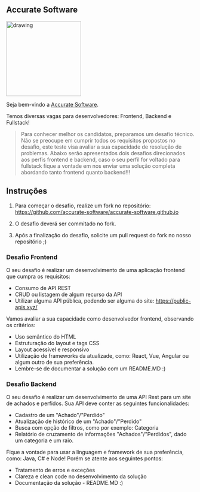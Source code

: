 ## Accurate Software

<img src="https://accurate.com.br/wp-content/uploads/2020/06/logo-accurate-300.svg" alt="drawing" width="200"/> 

Seja bem-vindo a [Accurate Software](https://accurate.com.br).

Temos diversas vagas para desenvolvedores: Frontend, Backend e Fullstack!

> Para conhecer melhor os candidatos, preparamos um desafio técnico. Não se preocupe em cumprir todos os requisitos propostos no desafio, este teste visa avaliar a sua capacidade de resolução de problemas. Abaixo serão apresentados dois desafios direcionados aos perfis frontend e backend, caso o seu perfil for voltado para fullstack fique a vontade em nos enviar uma solução completa abordando tanto frontend quanto backend!!!

## Instruções

1. Para começar o desafio, realize um fork no repositório: https://github.com/accurate-software/accurate-software.github.io

2. O desafio deverá ser commitado no fork.

3. Após a finalização do desafio, solicite um pull request do fork no nosso repositório ;)

### Desafio Frontend

O seu desafio é realizar um desenvolvimento de uma aplicação frontend que cumpra os requisitos:

+ Consumo de API REST
+ CRUD ou listagem de algum recurso da API
+ Utilizar alguma API pública, podendo ser alguma do site: https://public-apis.xyz/

Vamos avaliar a sua capacidade como desenvolvedor frontend, observando os critérios:

+ Uso semântico do HTML
+ Estruturação do layout e tags CSS
+ Layout acessível e responsivo
+ Utilização de frameworks da atualizade, como: React, Vue, Angular ou algum outro de sua preferência.
+ Lembre-se de documentar a solução com um README.MD :)

### Desafio Backend

O seu desafio é realizar um desenvolvimento de uma API Rest para um site de achados e perfidos. Sua API deve conter as seguintes funcionalidades:

+ Cadastro de um "Achado"/"Perdido"
+ Atualização de histórico de um "Achado"/"Perdido"
+ Busca com opção de filtros, como por exemplo: Categoria
+ Relatório de cruzamento de informações "Achados"/"Perdidos", dado um categoria e um raio.

Fique a vontade para usar a linguagem e framework de sua preferência, como: Java, C# e Node! Porém se atente aos seguintes pontos:

+ Tratamento de erros e exceções
+ Clareza e clean code no desenvolvimento da solução
+ Documentação da solução - README.MD :)
